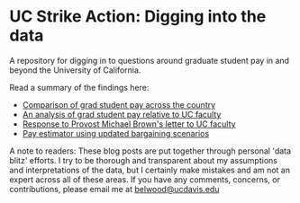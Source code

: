 # UC Strike Action: Digging into the data  

A repository for digging in to questions around graduate student pay in and beyond the University of California.  

Read a summary of the findings here:  
* [Comparison of grad student pay across the country](https://liza-wood.github.io/posts/uc_strikevote_opinion.html)  
* [An analysis of grad student pay relative to UC faculty](https://liza-wood.github.io/posts/uc_strikepay_opinion.html)  
* [Response to Provost Michael Brown's letter to UC faculty](https://liza-wood.github.io/posts/response_to_provost_brown.html)  
* [Pay estimator using updated bargaining scenarios](https://liza-wood.shinyapps.io/uc_pay_estimator/)  


A note to readers: These blog posts are put together through personal 'data blitz' efforts. I try to be thorough and transparent about my assumptions and interpretations of the data, but I certainly make mistakes and am not an expert across all of these areas. If you have any comments, concerns, or contributions, please email me at belwood@ucdavis.edu  